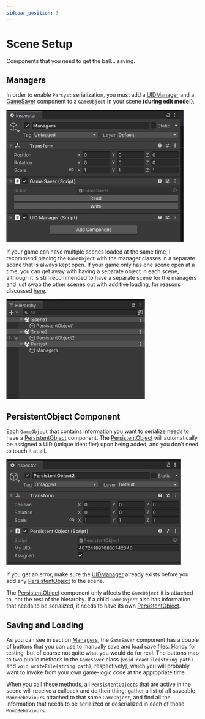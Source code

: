 ```yaml
---
sidebar_position: 3
---
```


# Scene Setup

Components that you need to get the ball... saving.

## Managers
In order to enable `Persyst` serialization, you must add a [UIDManager](/) and a [GameSaver](/) component to a `GameObject` in your scene **(during edit mode!)**. 

![GameSaver and UIDManager components added to a GameObject](./img/Manager_components.PNG)

If your game can have multiple scenes loaded at the same time, I recommend placing the `GameObject` with the manager classes in a separate scene that is always kept open. If your game only has one scene open at a time, you can get away with having a separate object in each scene, although it is still recommended to have a separate scene for the managers and just swap the other scenes out with additive loading, for reasons discussed [here](serializing_references).

![Multiple scenes loaded at the same time. The Managers object is in its own scene, alone](./img/multi-scene.PNG)


## PersistentObject Component

Each `GameObject` that contains information you want to serialize needs to have a [PersistentObject](/) component. The [PersistentObject](/) will automatically be assigned a UID (unique identifier) upon being added, and you don't need to touch it at all.

![The persistentObject component added to a GameObject. It has a long number as its UID and is marked as "assigned"](./img/persistentObject.png)

If you get an error, make sure the [UIDManager](/) already exists before you add any [PersistentObject](/) to the scene.

The [PersistentObject](/) component only affects the `GameObject` it is attached to, not the rest of the hierarchy. If a child `GameObject` also has information that needs to be serialized, it needs to have its own [PersistentObject](/).

## Saving and Loading

As you can see in section [Managers](#managers), the `GameSaver` component has a couple of buttons that you can use to manually save and load save files. Handy for testing, but of course not quite what you would do for real. The buttons map to two public methods in the `GameSaver` class (`void readFile(string path)` and `void writeFile(string path)`, respectively), which you will probably want to invoke from your own game-logic code at the appropriate time.

When you call these methods, all `PersistentObjects` that are active in the scene will receive a callback and do their thing: gather a list of all saveable `MonoBehaviours` attached to that same `GameObject`, and find all the information that needs to be serialized or deserialized in each of those `MonoBehaviours`. 